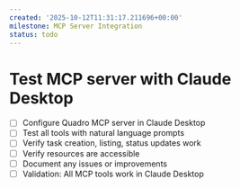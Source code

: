 ```yaml
---
created: '2025-10-12T11:31:17.211696+00:00'
milestone: MCP Server Integration
status: todo
---
```


# Test MCP server with Claude Desktop

- [ ] Configure Quadro MCP server in Claude Desktop
- [ ] Test all tools with natural language prompts
- [ ] Verify task creation, listing, status updates work
- [ ] Verify resources are accessible
- [ ] Document any issues or improvements
- [ ] Validation: All MCP tools work in Claude Desktop
